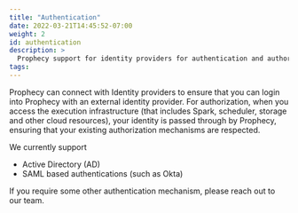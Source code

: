 ```yaml
---
title: "Authentication"
date: 2022-03-21T14:45:52-07:00
weight: 2
id: authentication
description: >
  Prophecy support for identity providers for authentication and authorization
tags:
---
```


Prophecy can connect with Identity providers to ensure that you can login into Prophecy with an external identity
provider. For authorization, when you access the execution infrastructure (that includes Spark, scheduler, storage and
other cloud resources), your identity is passed through by Prophecy, ensuring that your existing authorization mechanisms
are respected.

We currently support

- Active Directory (AD)
- SAML based authentications (such as Okta)

If you require some other authentication mechanism, please reach out to our team.
